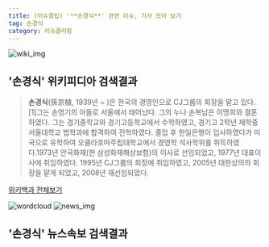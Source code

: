 ```yaml
---
title: (이슈클립) '**손경식**' 관련 이슈, 기사 모아 보기
tag: 손경식
category: 이슈클리핑
---
```

![wiki_img](https://user-images.githubusercontent.com/42597476/44503234-41136a80-a6d0-11e8-9071-6fc6418eafe4.png)
## **'**손경식**'** 위키피디아 검색결과
>**손경식**(孫京植, 1939년 ~ )은 한국의 경영인으로 CJ그룹의 회장을 맡고 있다.[1]그는 손영기의 아들로 서울에서 태어났다. 그의 누나 손복남은 이맹희와 결혼하였다. 그는 경기중학교와 경기고등학교에서 수학하였고, 경기고 2학년 재학중 서울대학교 법학과에 합격하여 진학하였다. 졸업 후 한일은행이 입사하였다가 미국으로 유학하여 오클라호마주립대학교에서 경영학 석사학위를 취득하였다.1973년 안국화재(현 삼성화재해상보험)의 이사로 선임되었고, 1977년 대표이사에 취임하였다. 1995년 CJ그룹의 회장에 취임하였고, 2005년 대한상의의 회장을 맡게 되었고, 2008년 재선임되었다.

<a href="https://ko.wikipedia.org/wiki/손경식" target="_blank">위키백과 전체보기</a>

![wordcloud](https://s3.ap-northeast-2.amazonaws.com/lyrics101-wordcloud/2018-09-22-1537609610.png)
![news_img](https://user-images.githubusercontent.com/42597476/44507050-1206f400-a6e4-11e8-8d98-7ffbfebb353f.png)
## **'**손경식**'** 뉴스속보 검색결과

